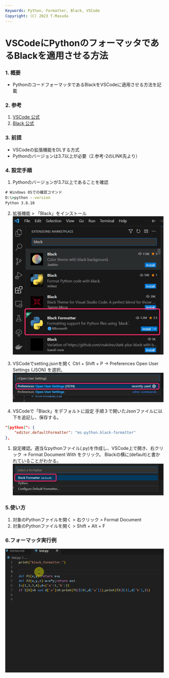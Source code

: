 ```yaml
---
Keywords: Python, Formatter, Black, VSCode
Copyright: (C) 2023 T.Masuda
---
```

# VSCodeにPythonのフォーマッタであるBlackを適用させる方法

### 1. 概要
* PythonのコードフォーマッタであるBlackをVSCodeに適用させる方法を記載

### 2. 参考
1. [VSCode 公式](https://code.visualstudio.com/docs/python/formatting)
2. [Black 公式](https://black.readthedocs.io/en/stable/integrations/editors.html#visual-studio-code)

### 3. 前提
* VSCodeの拡張機能をDLする方式
* Pythonのバージョンは3.7以上が必要（2.参考-2のLINK先より）

### 4. 設定手順

1. Pythonのバージョンが3.7以上であることを確認
```cmd
# Windows OSでの確認コマンド
D:\>python --version
Python 3.8.10
```

2. 拡張機能 > 「Black」をインストール
![2.dio.png](./2.dio.png)


1. VSCodeでsetting.jsonを開く
Ctrl + Shift + P -> Preferences Open User Settings (JSON) を選択。
![3.dio.png](./3.dio.png)


1. VSCodeで「Black」をデフォルトに設定
手順３で開いたJsonファイルに以下を追記し、保存する。
```json
"[python]": {
    "editor.defaultFormatter": "ms-python.black-formatter"
},
```

1. 設定確認。適当なpythonファイル(.py)を作成し、VSCode上で開き、右クリック -> Format Document With をクリック。
Blackの横に(default)と書かれていることがわかる。
![5.dio.png](./5.dio.png)


### 5.使い方
1. 対象のPythonファイルを開く > 右クリック > Format Document
2. 対象のPythonファイルを開く > Shift + Alt + F

### 6.フォーマッタ実行例
![6.gif](./6.gif)










